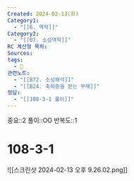 ```yaml
---
Created: 2024-02-13(화)
Category1:
  - "[[6. 역학]]"
Category2:
  - "[[07. 소성역학]]"
RC 계산형 목차: 
Sources: 
tags:
  - 🧮
관련노트:
  - "[[B72. 소성해석]]"
  - "[[B24. 축하중을 받는 부재]]"
정답:
  - "[[108-3-1 풀이]]"
---
```

중요::2
풀이::OO
반복도::1
#  108-3-1

![[스크린샷 2024-02-13 오후 9.26.02.png]]